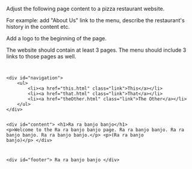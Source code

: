 <p>
Adjust the following page content to a pizza restaurant website.
</p>
<p>
For example: add "About Us" link to the menu, describe the restaurant's history in the content etc.
</p>
<p>
Add a logo to the beginning of the page.
</p>
<p>
The website should contain at least 3 pages. The menu should include 3 links to those pages as well.
</p>
<p>
<code>
<pre>
&lt;div id=&quot;navigation&quot;&gt;
    &lt;ul&gt;
        &lt;li&gt;&lt;a href=&quot;this.html&quot; class=&quot;link&quot;&gt;This&lt;/a&gt;&lt;/li&gt;
        &lt;li&gt;&lt;a href=&quot;that.html&quot; class=&quot;link&quot;&gt;That&lt;/a&gt;&lt;/li&gt;
        &lt;li&gt;&lt;a href=&quot;theOther.html&quot; class=&quot;link&quot;&gt;The Other&lt;/a&gt;&lt;/li&gt;
    &lt;/ul&gt;
&lt;/div&gt;

&lt;div id=&quot;content&quot;&gt;
    &lt;h1&gt;Ra ra banjo banjo&lt;/h1&gt;
    &lt;p&gt;Welcome to the Ra ra banjo banjo page. Ra ra banjo banjo. Ra ra banjo banjo. Ra ra banjo banjo.&lt;/p&gt;
    &lt;p&gt;(Ra ra banjo banjo)&lt;/p&gt;
&lt;/div&gt;

&lt;div id=&quot;footer&quot;&gt;
Ra ra banjo banjo
&lt;/div&gt;
</pre>
</p>